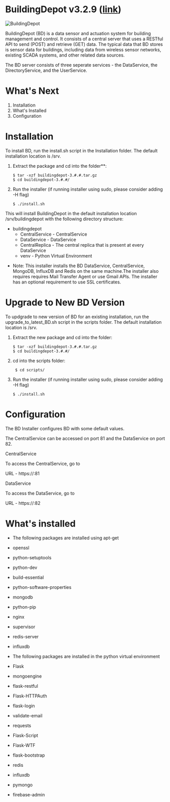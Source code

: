 BuildingDepot v3.2.9 ([link](buildingdepot.org))
====================

![BuildingDepot](https://github.com/synergylabs/BuildingDepot-v3/workflows/BuildingDepot/badge.svg)

BuildingDepot (BD) is a data sensor and actuation system for building management and control. It consists of a central server that uses a RESTful API to send (POST) and retrieve (GET) data. The typical data that BD stores is sensor data for buildings, including data from wireless sensor networks, existing SCADA systems, and other related data sources. 

The BD server consists of three seperate services - the DataService, the DirectoryService, and the UserService.

What's Next
===========

1. Installation
2. What's Installed
3. Configuration

Installation
============

To install BD, run the install.sh script in the Installation folder. The default installation location is /srv.

1. Extract the package and cd into the folder**:

    ```shell
    $ tar -xzf buildingdepot-3.#.#.tar.gz 
    $ cd buildingdepot-3.#.#/
    ```
   
2. Run the installer (if running installer using sudo, please consider adding -H flag)

    ```shell
    $ ./install.sh
    ```
This will install BuildingDepot in the default installation location /srv/buildingdepot with the following directory structure:

- buildingdepot
    - CentralService - CentralService
    - DataService - DataService
    - CentralReplica - The central replica that is present at every DataService
    - venv - Python Virtual Environment

* Note:
This installer installs the BD DataService, CentralService, MongoDB, InfluxDB and Redis on the same machine.The installer also requires requires Mail Transfer Agent or use Gmail APIs. The installer has an optional requirement to use SSL certificates.

Upgrade to New BD Version
=========================
To updgrade to new version of BD for an existing installation, 
run the upgrade_to_latest_BD.sh script in the scripts folder. The 
default installation location is /srv.

1. Extract the new package and cd into the folder:

    ```shell
    $ tar -xzf buildingdepot-3.#.#.tar.gz
    $ cd buildingdepot-3.#.#/
    ```
   
2. cd into the scripts folder:
    ```shell
     $ cd scripts/
    ```

3. Run the installer (if running installer using sudo, please consider adding -H flag)
    ```shell
    $ ./install.sh
    ```

Configuration
=============

The BD Installer configures BD with some default values.

The CentralService can be accessed on port 81 and the DataService on port 82.

CentralService

To access the CentralService, go to

   URL - https://<host>:81

DataService

To access the DataService, go to

   URL - https://<host>:82

What's installed
===============

* The following packages are installed using apt-get
 * openssl
 * python-setuptools
 * python-dev
 * build-essential
 * python-software-properties
 * mongodb
 * python-pip
 * nginx
 * supervisor
 * redis-server
 * influxdb

* The following packages are installed in the python virtual environment
 * Flask
 * mongoengine
 * flask-restful
 * Flask-HTTPAuth
 * flask-login
 * validate-email
 * requests
 * Flask-Script
 * Flask-WTF
 * flask-bootstrap
 * redis
 * influxdb
 * pymongo
 * firebase-admin

